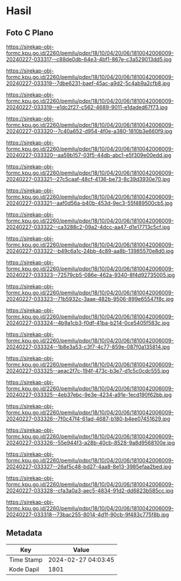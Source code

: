 # Hasil

## Foto C Plano

https://sirekap-obj-formc.kpu.go.id/2260/pemilu/pdpr/18/10/04/20/06/1810042006009-20240227-033317--c88de0db-64e3-4bf1-867e-c3a529013dd5.jpg

https://sirekap-obj-formc.kpu.go.id/2260/pemilu/pdpr/18/10/04/20/06/1810042006009-20240227-033319--7dbe6231-baef-45ac-a9d2-5c4ab9a2cfb8.jpg

https://sirekap-obj-formc.kpu.go.id/2260/pemilu/pdpr/18/10/04/20/06/1810042006009-20240227-033319--e1dc2f27-c562-4689-9011-e1daded67f73.jpg

https://sirekap-obj-formc.kpu.go.id/2260/pemilu/pdpr/18/10/04/20/06/1810042006009-20240227-033320--7c40a652-d954-4f0e-a380-1810b3e660f9.jpg

https://sirekap-obj-formc.kpu.go.id/2260/pemilu/pdpr/18/10/04/20/06/1810042006009-20240227-033320--aa59b157-03f5-44db-abc1-e5f309e00edd.jpg

https://sirekap-obj-formc.kpu.go.id/2260/pemilu/pdpr/18/10/04/20/06/1810042006009-20240227-033321--27c5caaf-48cf-4136-be73-8c39d3930e70.jpg

https://sirekap-obj-formc.kpu.go.id/2260/pemilu/pdpr/18/10/04/20/06/1810042006009-20240227-033321--aaf0d56a-b40b-453d-9ec3-55f489500cb5.jpg

https://sirekap-obj-formc.kpu.go.id/2260/pemilu/pdpr/18/10/04/20/06/1810042006009-20240227-033322--ca3288c2-09a2-4dcc-aa47-d1e17713c5cf.jpg

https://sirekap-obj-formc.kpu.go.id/2260/pemilu/pdpr/18/10/04/20/06/1810042006009-20240227-033322--b49c6a1c-24bb-4c89-aa8b-13985570e8d0.jpg

https://sirekap-obj-formc.kpu.go.id/2260/pemilu/pdpr/18/10/04/20/06/1810042006009-20240227-033323--72579cb5-086e-462a-9340-8f4d92735005.jpg

https://sirekap-obj-formc.kpu.go.id/2260/pemilu/pdpr/18/10/04/20/06/1810042006009-20240227-033323--71b5932c-3aae-482b-9506-899e65547f8c.jpg

https://sirekap-obj-formc.kpu.go.id/2260/pemilu/pdpr/18/10/04/20/06/1810042006009-20240227-033324--4b9a1cb3-f0df-41ba-b214-0ce5405f583c.jpg

https://sirekap-obj-formc.kpu.go.id/2260/pemilu/pdpr/18/10/04/20/06/1810042006009-20240227-033324--1b8e3a53-c3f7-4c77-859e-087f0a135814.jpg

https://sirekap-obj-formc.kpu.go.id/2260/pemilu/pdpr/18/10/04/20/06/1810042006009-20240227-033325--aeac2f7c-194f-473c-b3e7-d1c5c0cdc555.jpg

https://sirekap-obj-formc.kpu.go.id/2260/pemilu/pdpr/18/10/04/20/06/1810042006009-20240227-033325--4eb37ebc-9e3e-4234-a91e-1ecd190f62bb.jpg

https://sirekap-obj-formc.kpu.go.id/2260/pemilu/pdpr/18/10/04/20/06/1810042006009-20240227-033326--7f0c47f4-61ad-4687-b180-b4ee07451629.jpg

https://sirekap-obj-formc.kpu.go.id/2260/pemilu/pdpr/18/10/04/20/06/1810042006009-20240227-033326--55e944f3-a28b-40cb-8528-9a8d9568100e.jpg

https://sirekap-obj-formc.kpu.go.id/2260/pemilu/pdpr/18/10/04/20/06/1810042006009-20240227-033327--26af5c48-bd27-4aa8-8e13-3985efaa2bed.jpg

https://sirekap-obj-formc.kpu.go.id/2260/pemilu/pdpr/18/10/04/20/06/1810042006009-20240227-033328--cfa3a0a3-aec5-4834-91d2-dd6823b585cc.jpg

https://sirekap-obj-formc.kpu.go.id/2260/pemilu/pdpr/18/10/04/20/06/1810042006009-20240227-033318--73bac255-8014-4d1f-90cb-9f483c775f8b.jpg


## Metadata

| Key        | Value               |
| ---------- | ------------------- |
| Time Stamp | 2024-02-27 04:03:45 |
| Kode Dapil | 1801                |



